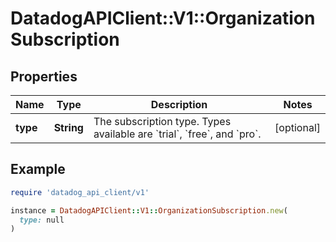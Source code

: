 # DatadogAPIClient::V1::OrganizationSubscription

## Properties

| Name     | Type       | Description                                                                                          | Notes      |
| -------- | ---------- | ---------------------------------------------------------------------------------------------------- | ---------- |
| **type** | **String** | The subscription type. Types available are &#x60;trial&#x60;, &#x60;free&#x60;, and &#x60;pro&#x60;. | [optional] |

## Example

```ruby
require 'datadog_api_client/v1'

instance = DatadogAPIClient::V1::OrganizationSubscription.new(
  type: null
)
```
